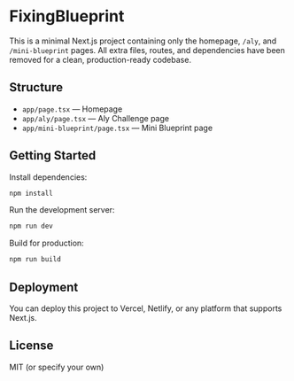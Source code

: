 # FixingBlueprint

This is a minimal Next.js project containing only the homepage, `/aly`, and `/mini-blueprint` pages. All extra files, routes, and dependencies have been removed for a clean, production-ready codebase.

## Structure
- `app/page.tsx` — Homepage
- `app/aly/page.tsx` — Aly Challenge page
- `app/mini-blueprint/page.tsx` — Mini Blueprint page

## Getting Started

Install dependencies:
```sh
npm install
```

Run the development server:
```sh
npm run dev
```

Build for production:
```sh
npm run build
```

## Deployment
You can deploy this project to Vercel, Netlify, or any platform that supports Next.js.

## License
MIT (or specify your own)